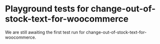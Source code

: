 # Playground tests for change-out-of-stock-text-for-woocommerce
We are still awaiting the first test run for change-out-of-stock-text-for-woocommerce.
